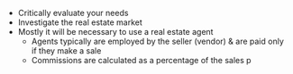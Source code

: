 - Critically evaluate your needs
- Investigate the real estate market
- Mostly it will be necessary to use a real estate agent
	- Agents typically are employed by the seller (vendor) & are paid only if they make a sale
	- Commissions are calculated as a percentage of the sales p